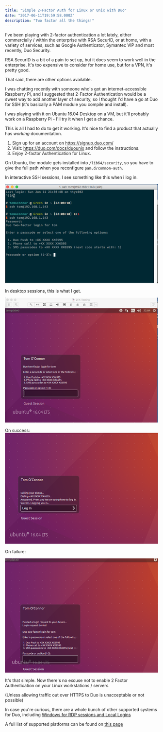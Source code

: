 ```yaml
---
title: "Simple 2-Factor Auth for Linux or Unix with Duo"
date: "2017-06-11T19:59:58.000Z"
description: "Two factor all the things!"
---
```


I've been playing with 2-factor authentication a lot lately, either commercially / within the enterprise with RSA SecurID, or at home, with a variety of services, such as Google Authenticator, Symantec VIP and most recently, Duo Security.

RSA SecurID is a bit of a pain to set up, but it does seem to work well in the enterprise.  It's too expensive to consider for home use, but for a VPN, it's pretty good.  

That said, there are other options available.

I was chatting recently with someone who's got an internet-accessible Raspberry Pi, and I suggested that 2-Factor Authentication would be a sweet way to add another layer of security, so I thought I'd have a go at Duo for SSH (it's basically a PAM module you compile and install).

I was playing with it on Ubuntu 16.04 Desktop on a VM, but it'll probably work on a Raspberry Pi - I'll try it when I get a chance.

This is all I had to do to get it working.  It's nice to find a product that actually has *working* documentation.

1. Sign up for an account on https://signup.duo.com/
2. Visit: https://duo.com/docs/duounix and follow the instructions.
3. Enjoy 2-factor Authentication for Linux.

On Ubuntu, the module gets installed into `/lib64/security`, so you have to give the full path when you reconfigure `pam.d/common-auth`.

In interactive SSH sessions, I see something like this when i log in.

![interactive login prompt](./step1.png)

In desktop sessions, this is what I get. 

![desktop shell 2fa](./step2.png)

On success:
![successful login](./success.png)

On failure: 

![2fa failed login](./failure.png)

It's that simple.  Now there's no excuse not to enable 2 Factor Authentication on your Linux workstations / servers.  

(Unless allowing traffic out over HTTPS to Duo is unacceptable or not possible)

In case you're curious, there are a whole bunch of other supported systems for Duo, including [Windows for RDP sessions and Local Logins](https://duo.com/docs/rdp)

A full list of supported platforms can be found on [this page](https://duo.com/docs)